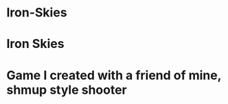# Iron-Skies
<h1> Iron Skies <h1>
    Game I created with a friend of mine, shmup style shooter

<p> 
    
</p>
